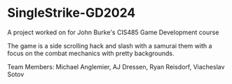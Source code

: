 # SingleStrike-GD2024

A project worked on for John Burke's CIS485 Game Development course

The game is a side scrolling hack and slash with a samurai them with a focus on the combat mechanics with pretty backgrounds.

Team Members:
Michael Anglemier,
AJ Dressen,
Ryan Reisdorf,
Viacheslav Sotov
